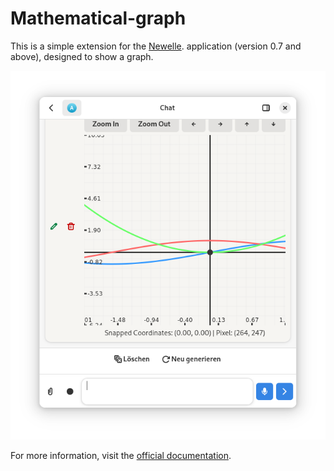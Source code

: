 # Mathematical-graph
This is a simple extension for the [Newelle](https://flathub.org/apps/io.github.qwersyk.Newelle). application (version 0.7 and above), designed to show a graph.

<picture>
  <source srcset="https://raw.githubusercontent.com/qwersyk/Mathematical-graph/main/screenshots/1w.png" media="(prefers-color-scheme: light)">
  <source srcset="https://raw.githubusercontent.com/qwersyk/Mathematical-graph/main/screenshots/1b.png" media="(prefers-color-scheme: dark)">
  <img src="https://raw.githubusercontent.com/qwersyk/Mathematical-graph/main/screenshots/1w.png" alt="screenshot">
</picture>

For more information, visit the [official documentation](https://github.com/qwersyk/Newelle/wiki/Developing-extensions).